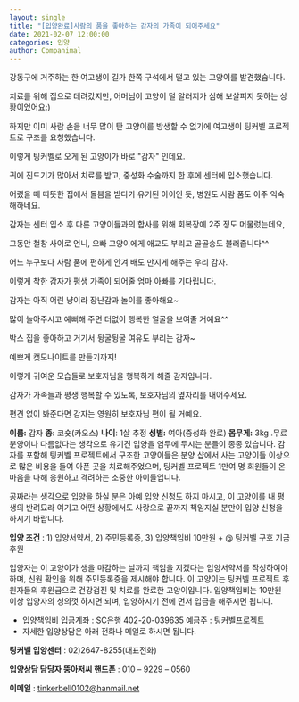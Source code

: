```yaml
---
layout: single
title: "[입양완료]사람의 품을 좋아하는 감자의 가족이 되어주세요"
date: 2021-02-07 12:00:00
categories: 입양
author: Companimal
---
```


강동구에 거주하는 한 여고생이 길가 한쪽 구석에서 떨고 있는 고양이를 발견했습니다.

치료를 위해 집으로 데려갔지만, 어머님이 고양이 털 알러지가 심해 보살피지 못하는 상황이었어요:)

하지만 이미 사람 손을 너무 많이 탄 고양이를 방생할 수 없기에 여고생이 팅커벨 프로젝트로 구조를 요청했습니다.

이렇게 팅커벨로 오게 된 고양이가 바로 "감자" 인데요.

귀에 진드기가 많아서 치료를 받고, 중성화 수술까지 한 후에 센터에 입소했습니다.

어렸을 때 따뜻한 집에서 돌봄을 받다가 유기된 아이인 듯, 병원도 사람 품도 아주 익숙해하네요.

감자는 센터 입소 후 다른 고양이들과의 합사를 위해 회복장에 2주 정도 머물렀는데요,

그동안 철창 사이로 언니, 오빠 고양이에게 애교도 부리고 골골송도 불러줍니다^^

어느 누구보다 사람 품에 편하게 안겨 배도 만지게 해주는 우리 감자.

이렇게 착한 감자가 평생 가족이 되어줄 엄마 아빠를 기다립니다.

감자는 아직 어린 냥이라 장난감과 놀이를 좋아해요~

많이 놀아주시고 예뻐해 주면 더없이 행복한 얼굴을 보여줄 거예요^^

박스 집을 좋아하고 거기서 뒹굴뒹굴 여유도 부리는 감자~

예쁘게 캣모나이트를 만들기까지!

이렇게 귀여운 모습들로 보호자님을 행복하게 해줄 감자입니다.

감자가 가족들과 평생 행복할 수 있도록, 보호자님의 옆자리를 내어주세요.

편견 없이 봐준다면 감자는 영원히 보호자님 편이 될 거예요.

**이름:** 감자 **종:** 코숏(카오스) **나이**: 1살 추정 **성별:** 여아(중성화 완료) **몸무게:** 3kg .무료 분양이나 다름없다는 생각으로 유기견 입양을 염두에 두시는 분들이 종종 있습니다. 감자를 포함해 팅커벨 프로젝트에서 구조한 고양이들은 분양 샵에서 사는 고양이들 이상으로 많은 비용을 들여 아픈 곳을 치료해주었으며, 팅커벨 프로젝트 1만여 명 회원들이 온 마음을 다해 응원하고 격려하는 소중한 아이들입니다.

공짜라는 생각으로 입양을 하실 분은 아예 입양 신청도 하지 마시고, 이 고양이를 내 평생의 반려묘라 여기고 어떤 상황에서도 사랑으로 끝까지 책임지실 분만이 입양 신청을 하시기 바랍니다.

**입양 조건** : 1) 입양서약서, 2) 주민등록증, 3) 입양책임비 10만원 + @ 팅커벨 구호 기금 후원

입양자는 이 고양이가 생을 마감하는 날까지 책임을 지겠다는 입양서약서를 작성하여야 하며, 신원 확인을 위해 주민등록증을 제시해야 합니다. 이 고양이는 팅커벨 프로젝트 후원자들의 후원금으로 건강검진 및 치료를 완료한 고양이입니다. 입양책임비는 10만원 이상 입양자의 성의껏 하시면 되며, 입양하시기 전에 먼저 입금을 해주시면 됩니다.

- 입양책임비 입금계좌 : SC은행 402-20-039635 예금주 : 팅커벨프로젝트
- 자세한 입양상담은 아래 전화나 메일로 하시면 됩니다.

**팅커벨 입양센터** : 02)2647-8255(대표전화)

**입양상담 담당자 뚱아저씨 핸드폰** : 010 – 9229 – 0560

**이메일** : tinkerbell0102@hanmail.net
